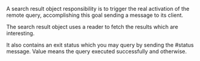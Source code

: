 A search result object responsibility is to trigger the real activation of the remote query, accomplishing this goal sending a message to its client.

The search result object uses a reader to fetch the results which are interesting.

It also contains an exit status which you may query by sending the #status message. Value <true> means the query executed successfully and <false> otherwise.
